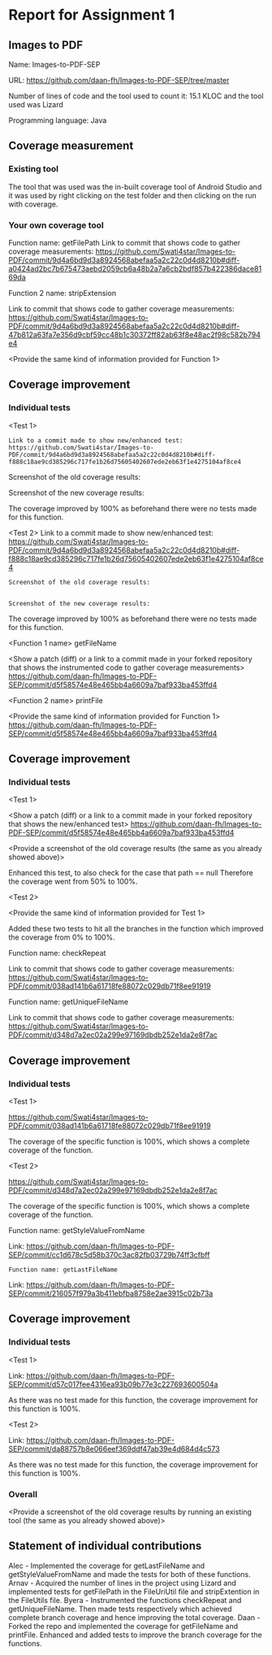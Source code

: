 # Report for Assignment 1

## Images to PDF

Name: Images-to-PDF-SEP

URL: https://github.com/daan-fh/Images-to-PDF-SEP/tree/master 

Number of lines of code and the tool used to count it: 15.1 KLOC and the tool used was Lizard

Programming language: Java

## Coverage measurement

### Existing tool
The tool that was used was the in-built coverage tool of Android Studio and it was used by right clicking on the test folder and then clicking on the run with coverage. 

<Inform the name of the existing tool that was executed and how it was executed>

<Show the coverage results provided by the existing tool with a screenshot>


### Your own coverage tool

<The following is supposed to be repeated for each group member>

<Arnav>

Function name: getFilePath
Link to commit that shows code to gather coverage measurements: https://github.com/Swati4star/Images-to-PDF/commit/9d4a6bd9d3a8924568abefaa5a2c22c0d4d8210b#diff-a0424ad2bc7b675473aebd2059cb6a48b2a7a6cb2bdf857b422386dace8169da  
<Provide a screenshot of the coverage results output by the instrumentation>



Function 2 name: stripExtension

Link to commit that shows code to gather coverage measurements:
https://github.com/Swati4star/Images-to-PDF/commit/9d4a6bd9d3a8924568abefaa5a2c22c0d4d8210b#diff-47b812a63fa7e356d9cbf59cc48b1c30372ff82ab63f8e48ac2f98c582b794e4 

<Provide the same kind of information provided for Function 1>



## Coverage improvement

### Individual tests

<Test 1>

	Link to a commit made to show new/enhanced test: https://github.com/Swati4star/Images-to-PDF/commit/9d4a6bd9d3a8924568abefaa5a2c22c0d4d8210b#diff-f888c18ae9cd385296c717fe1b26d75605402607ede2eb63f1e4275104af8ce4 

Screenshot of the old coverage results:






Screenshot of the new coverage results: 



The coverage improved by 100% as beforehand there were no tests made for this function.

<Test 2>
	Link to a commit made to show new/enhanced test: https://github.com/Swati4star/Images-to-PDF/commit/9d4a6bd9d3a8924568abefaa5a2c22c0d4d8210b#diff-f888c18ae9cd385296c717fe1b26d75605402607ede2eb63f1e4275104af8ce4 

	Screenshot of the old coverage results:
	

	Screenshot of the new coverage results:



The coverage improved by 100% as beforehand there were no tests made for this function.

<Daan>

<Function 1 name> getFileName

<Show a patch (diff) or a link to a commit made in your forked repository that shows the instrumented code to gather coverage measurements> https://github.com/daan-fh/Images-to-PDF-SEP/commit/d5f58574e48e465bb4a6609a7baf933ba453ffd4


<Provide a screenshot of the coverage results output by the instrumentation>


<Function 2 name> printFile

<Provide the same kind of information provided for Function 1> https://github.com/daan-fh/Images-to-PDF-SEP/commit/d5f58574e48e465bb4a6609a7baf933ba453ffd4



## Coverage improvement

### Individual tests

<Test 1>

<Show a patch (diff) or a link to a commit made in your forked repository that shows the new/enhanced test> https://github.com/daan-fh/Images-to-PDF-SEP/commit/d5f58574e48e465bb4a6609a7baf933ba453ffd4


<Provide a screenshot of the old coverage results (the same as you already showed above)>

<Provide a screenshot of the new coverage results>

<State the coverage improvement with a number and elaborate on why the coverage is improved>
Enhanced this test, to also check for the case that path == null
Therefore the coverage went from 50% to 100%.

<Test 2>

<Provide the same kind of information provided for Test 1>



Added these two tests to hit all the branches in the function which improved the coverage from 0% to 100%.

<Byera>

Function name: checkRepeat

Link to commit that shows code to gather coverage measurements: 
https://github.com/Swati4star/Images-to-PDF/commit/038ad141b6a61718fe88072c029db71f8ee91919




Function name: getUniqueFileName

Link to commit that shows code to gather coverage measurements: 
https://github.com/Swati4star/Images-to-PDF/commit/d348d7a2ec02a299e97169dbdb252e1da2e8f7ac




## Coverage improvement

### Individual tests

<Test 1>

https://github.com/Swati4star/Images-to-PDF/commit/038ad141b6a61718fe88072c029db71f8ee91919





The coverage of the specific function is 100%, which shows a complete coverage of the function.

<Test 2>

https://github.com/Swati4star/Images-to-PDF/commit/d348d7a2ec02a299e97169dbdb252e1da2e8f7ac





The coverage of the specific function is 100%, which shows a complete coverage of the function.

<Alec>

Function name: getStyleValueFromName

Link: https://github.com/daan-fh/Images-to-PDF-SEP/commit/cc1d678c5d58b370c3ac82fb03729b74ff3cfbff 




	Function name: getLastFileName

Link: https://github.com/daan-fh/Images-to-PDF-SEP/commit/216057f979a3b411ebfba8758e2ae3915c02b73a 



## Coverage improvement

### Individual tests


<Test 1>

Link: https://github.com/daan-fh/Images-to-PDF-SEP/commit/d57c017fee4316ea93b09b77e3c227693600504a 







As there was no test made for this function, the coverage improvement for this function is 100%.

<Test 2>

Link: https://github.com/daan-fh/Images-to-PDF-SEP/commit/da88757b8e066eef369ddf47ab39e4d684d4c573




As there was no test made for this function, the coverage improvement for this function is 100%.

### Overall

<Provide a screenshot of the old coverage results by running an existing tool (the same as you already showed above)>


<Provide a screenshot of the new coverage results by running the existing tool using all test modifications made by the group>


## Statement of individual contributions

<Write what each group member did>
Alec - Implemented the coverage for getLastFileName and getStyleValueFromName and made the tests for both of these functions.
Arnav - Acquired the number of lines in the project using Lizard and implemented tests for getFilePath in the FileUriUtil file and stripExtention in the FileUtils file.
Byera - Instrumented the functions checkRepeat and getUniqueFileName. Then made tests respectively which achieved complete branch coverage and hence improving the total coverage.
Daan - Forked the repo and implemented the coverage for getFileName and printFile. Enhanced and added tests to improve the branch coverage for the functions.

